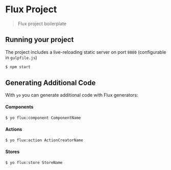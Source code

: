 
# Flux Project

> Flux project boilerplate

## Running your project

The project includes a live-reloading static server on port `8080` (configurable in `gulpfile.js`)

```bash
$ npm start
```


## Generating Additional Code

With `yo` you can generate additional code with Flux generators:

#### Components
```bash
$ yo flux:component ComponentName
```

#### Actions
```bash
$ yo flux:action ActionCreatorName
```

#### Stores
```bash
$ yo flux:store StoreName
```
